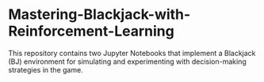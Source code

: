 # Mastering-Blackjack-with-Reinforcement-Learning
This repository contains two Jupyter Notebooks that implement a Blackjack (BJ) environment for simulating and experimenting with decision-making strategies in the game.
